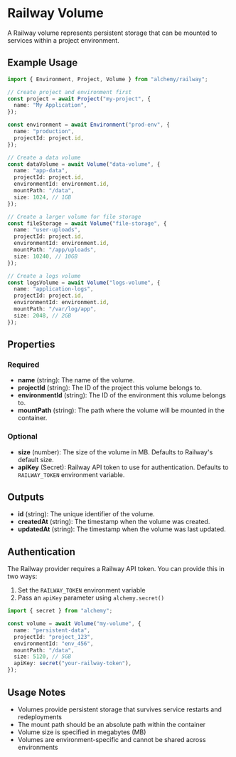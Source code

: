 # Railway Volume

A Railway volume represents persistent storage that can be mounted to services within a project environment.

## Example Usage

```typescript
import { Environment, Project, Volume } from "alchemy/railway";

// Create project and environment first
const project = await Project("my-project", {
  name: "My Application",
});

const environment = await Environment("prod-env", {
  name: "production",
  projectId: project.id,
});

// Create a data volume
const dataVolume = await Volume("data-volume", {
  name: "app-data",
  projectId: project.id,
  environmentId: environment.id,
  mountPath: "/data",
  size: 1024, // 1GB
});

// Create a larger volume for file storage
const fileStorage = await Volume("file-storage", {
  name: "user-uploads",
  projectId: project.id,
  environmentId: environment.id,
  mountPath: "/app/uploads",
  size: 10240, // 10GB
});

// Create a logs volume
const logsVolume = await Volume("logs-volume", {
  name: "application-logs",
  projectId: project.id,
  environmentId: environment.id,
  mountPath: "/var/log/app",
  size: 2048, // 2GB
});
```

## Properties

### Required

- **name** (string): The name of the volume.
- **projectId** (string): The ID of the project this volume belongs to.
- **environmentId** (string): The ID of the environment this volume belongs to.
- **mountPath** (string): The path where the volume will be mounted in the container.

### Optional

- **size** (number): The size of the volume in MB. Defaults to Railway's default size.
- **apiKey** (Secret): Railway API token to use for authentication. Defaults to `RAILWAY_TOKEN` environment variable.

## Outputs

- **id** (string): The unique identifier of the volume.
- **createdAt** (string): The timestamp when the volume was created.
- **updatedAt** (string): The timestamp when the volume was last updated.

## Authentication

The Railway provider requires a Railway API token. You can provide this in two ways:

1. Set the `RAILWAY_TOKEN` environment variable
2. Pass an `apiKey` parameter using `alchemy.secret()`

```typescript
import { secret } from "alchemy";

const volume = await Volume("my-volume", {
  name: "persistent-data",
  projectId: "project_123",
  environmentId: "env_456",
  mountPath: "/data",
  size: 5120, // 5GB
  apiKey: secret("your-railway-token"),
});
```

## Usage Notes

- Volumes provide persistent storage that survives service restarts and redeployments
- The mount path should be an absolute path within the container
- Volume size is specified in megabytes (MB)
- Volumes are environment-specific and cannot be shared across environments
